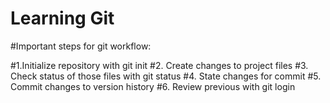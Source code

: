 # Learning Git

#Important steps for git workflow:

#1.Initialize repository with git init
#2. Create changes to project files
#3. Check status of those files with git status
#4. State changes for commit
#5. Commit changes to version history
#6. Review previous with git login
